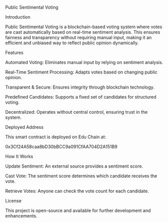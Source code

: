 Public Sentimental Voting

Introduction

Public Sentimental Voting is a blockchain-based voting system where votes are cast automatically based on real-time sentiment analysis. This ensures fairness and transparency without requiring manual input, making it an efficient and unbiased way to reflect public opinion dynamically.

Features

Automated Voting: Eliminates manual input by relying on sentiment analysis.

Real-Time Sentiment Processing: Adapts votes based on changing public opinion.

Transparent & Secure: Ensures integrity through blockchain technology.

Predefined Candidates: Supports a fixed set of candidates for structured voting.

Decentralized: Operates without central control, ensuring trust in the system.

Deployed Address

This smart contract is deployed on Edu Chain at:

0x3Cf24A58caa8bD30bBCC9a091CfAA704D2A151B9

How It Works

Update Sentiment: An external source provides a sentiment score.

Cast Vote: The sentiment score determines which candidate receives the vote.

Retrieve Votes: Anyone can check the vote count for each candidate.

License

This project is open-source and available for further development and enhancements.


